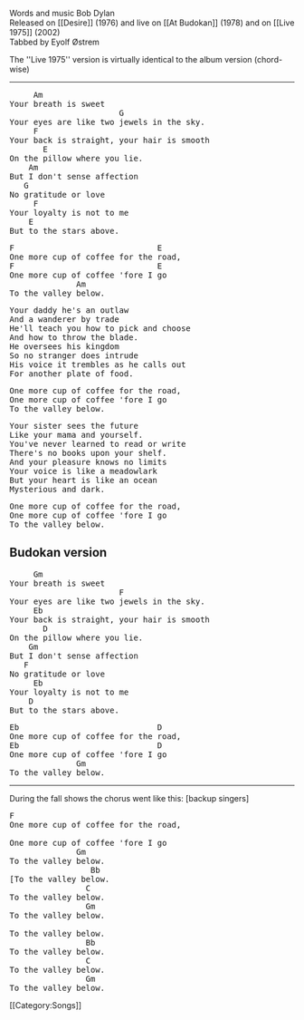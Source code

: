 Words and music Bob Dylan<br>
Released on [[Desire]] (1976) and live on [[At Budokan]] (1978)
and on [[Live 1975]] (2002)<br>
Tabbed by Eyolf Østrem

The ''Live 1975'' version is virtually identical to the album
version (chord-wise)

----
<pre class="verse">
     Am
Your breath is sweet
                       G
Your eyes are like two jewels in the sky.
     F
Your back is straight, your hair is smooth
       E
On the pillow where you lie.
    Am
But I don't sense affection
   G
No gratitude or love
     F
Your loyalty is not to me
    E
But to the stars above.
</pre>
<pre class="refrain">
F                              E
One more cup of coffee for the road,
F                              E
One more cup of coffee 'fore I go
              Am
To the valley below.
</pre>
<pre class="verse">
Your daddy he's an outlaw
And a wanderer by trade
He'll teach you how to pick and choose
And how to throw the blade.
He oversees his kingdom
So no stranger does intrude
His voice it trembles as he calls out
For another plate of food.
</pre>
<pre class="refrain">
One more cup of coffee for the road,
One more cup of coffee 'fore I go
To the valley below.
</pre>
<pre class="verse">
Your sister sees the future
Like your mama and yourself.
You've never learned to read or write
There's no books upon your shelf.
And your pleasure knows no limits
Your voice is like a meadowlark
But your heart is like an ocean
Mysterious and dark.
</pre>
<pre class="refrain">
One more cup of coffee for the road,
One more cup of coffee 'fore I go
To the valley below.
</pre>

<h2 class="songversion">Budokan version</h2>
<pre class="verse">
     Gm
Your breath is sweet
                       F
Your eyes are like two jewels in the sky.
     Eb
Your back is straight, your hair is smooth
       D
On the pillow where you lie.
    Gm
But I don't sense affection
   F
No gratitude or love
     Eb
Your loyalty is not to me
    D
But to the stars above.
</pre>
<pre class="refrain">
Eb                             D
One more cup of coffee for the road,
Eb                             D
One more cup of coffee 'fore I go
              Gm
To the valley below.
</pre>

----
During the fall shows the chorus went like this: [backup singers]

<pre class="refrain">
F
One more cup of coffee for the road,

One more cup of coffee 'fore I go
              Gm
To the valley below.
                 Bb
[To the valley below.
                C
To the valley below.
                Gm
To the valley below.

To the valley below.
                Bb
To the valley below.
                C
To the valley below.
                Gm
To the valley below.
</pre>

[[Category:Songs]]